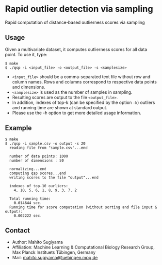 Rapid outlier detection via sampling
=========================================================

Rapid computation of distance-based outlierness scores via sampling


Usage
-----

Given a multivariate dataset, it computes outlierness scores for all data point.
To use it, type:

	$ make   
	$ ./qsp -i <input_file> -o <output_file> -s <samplesize>
	
* `<input_file>` should be a comma-separated text file without row and column names.
Rows and columns correspond to respective data points and dimensions.
* `<samplesize>` is used as the number of samples in sampling.
* Resulting scores are output to the file `<output_file>`.
* In addition, indexes of top-k (can be specified by the option `-k`) outliers and running time are shown at standard output.
* Please use the -h option to get more detailed usage information.


Example
-------

	$ make
	$ ./qsp -i sample.csv -o output -s 20
	  reading file from "sample.csv"...end
	
	  number of data points: 1000
	  number of dimensions : 50
		
	  normalizing...end
	  computing qsp scores...end
	  writing scores to the file "output"...end
	
	  indexes of top-10 ourliers:
	    4, 10, 5, 6, 1, 8, 9, 3, 7, 2
	
	  Total running time:
	    0.014644 sec.
	  Running time for score computation (without sorting and file input & output):
	    0.002222 sec.


Contact
-------

* Author: Mahito Sugiyama
* Affiliation: Machine Learning & Computational Biology Research Group, Max Planck Instituets Tübingen, Germany
* Mail: mahito.sugiyama@tuebingen.mpg.de